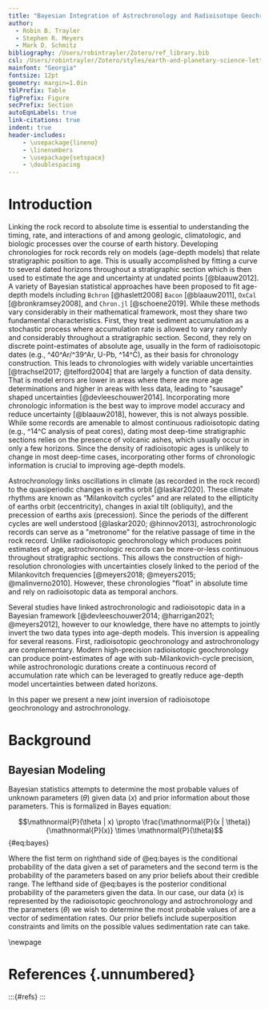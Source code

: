 ```yaml
---
title: "Bayesian Integration of Astrochronology and Radioisotope Geochronology"
author:
  - Robin B. Trayler
  - Stephen R. Meyers
  - Mark D. Schmitz
bibliography: /Users/robintrayler/Zotero/ref_library.bib
csl: /Users/robintrayler/Zotero/styles/earth-and-planetary-science-letters.csl
mainfont: "Georgia"
fontsize: 12pt
geometry: margin=1.0in
tblPrefix: Table
figPrefix: Figure
secPrefix: Section
autoEqnLabels: true
link-citations: true
indent: true
header-includes:
    - \usepackage{lineno}
    - \linenumbers
    - \usepackage{setspace}
    - \doublespacing
---
```


<!-- pandoc -s -o manuscript.pdf --pdf-engine=xelatex --filter pandoc-crossref --citeproc --number-sections manuscript.md --> 


# Introduction

Linking the rock record to absolute time is essential to understanding the timing, rate, and interactions of and among geologic, climatologic, and biologic processes over the course of earth history. Developing chronologies for rock records rely on models (age-depth models) that relate stratigraphic position to age. This is usually accomplished by fitting a curve to several dated horizons throughout a stratigraphic section which is then used to estimate the age and uncertainty at undated points [@blaauw2012]. A variety of Bayesian statistical approaches have been proposed to fit age-depth models including `Bchron` [@haslett2008] `Bacon` [@blaauw2011], `OxCal` [@bronkramsey2008], and `Chron.jl` [@schoene2019]. While these methods vary considerably in their mathematical framework, most they share two fundamental characteristics. First, they treat sediment accumulation as a stochastic process where accumulation rate is allowed to vary randomly and considerably throughout a stratigraphic section. Second, they rely on discrete point-estimates of absolute age, usually in the form of radioisotopic dates (e.g., ^40^Ar/^39^Ar, U-Pb, ^14^C), as their basis for chronology construction. This leads to chronologies with widely variable uncertainties [@trachsel2017; @telford2004] that are largely a function of data density. That is model errors are lower in areas where there are more age determinations and higher in areas with less data, leading to "sausage" shaped uncertainties [@devleeschouwer2014]. Incorporating more chronologic information is the best way to improve model accuracy and reduce uncertainty [@blaauw2018], however, this is not always possible. While some records are amenable to almost continuous radioisotopic dating (e.g., ^14^C analysis of peat cores), dating most deep-time stratigraphic sections relies on the presence of volcanic ashes, which usually occur in only a few horizons. Since the density of radioisotopic ages is unlikely to change in most deep-time cases, incorporating other forms of chronologic information is crucial to improving age-depth models. 

<!-- need more informaiton on the desirable properties of both data sources  --> 

Astrochronology links oscillations in climate (as recorded in the rock record) to the quasiperiodic changes in earths orbit [@laskar2020]. These climate rhythms are known as “Milankovitch cycles” and are related to the ellipticity of earths orbit (eccentricity), changes in axial tilt (obliquity), and the precession of earths axis (precession). Since the periods of the different cycles are well understood [@laskar2020; @hinnov2013], astrochronologic records can serve as a "metronome" for the relative passage of time in the rock record.  Unlike radioisotopic geochronology which produces point estimates of age, astrochronologic records can be more-or-less continuous throughout stratigraphic sections. This allows the construction of high-resolution chronologies with uncertainties closely linked to the period of the Milankovitch frequencies [@meyers2018; @meyers2015; @malinverno2010]. However, these chronologies "float" in absolute time and rely on radioisotopic data as temporal anchors.

Several studies have linked astrochronologic and radioisotopic data in a Bayesian framework [@devleeschouwer2014; @harrigan2021; @meyers2012], however to our knowledge, there have no attempts to jointly invert the two data types into age-depth models. This inversion is appealing for several reasons. First, radioisotopic geochronology and astrochronology are complementary. Modern high-precision radioisotopic geochronology can produce point-estimates of age with sub-Milankovich-cycle precision, while astrochronologic durations create a continuous record of accumulation rate which can be leveraged to greatly reduce age-depth model uncertainties between dated horizons. 

In this paper we present a new joint inversion of radioisotope geochronology and astrochronology. 


# Background
## Bayesian Modeling
Bayesian statistics attempts to determine the most probable values of unknown parameters (*θ*) given data (*x*) and prior information about those parameters. This is formalized in Bayes equation:

$$\mathnormal{P}(\theta | x) \propto \frac{\mathnormal{P}(x | \theta)}{\mathnormal{P}(x)} \times \mathnormal{P}(\theta)$$ {#eq:bayes}

Where the fist term on righthand side of @eq:bayes is the conditional probability of the data given a set of parameters and the second term is the probability of the parameters based on any prior beliefs about their credible range. The lefthand side of @eq:bayes is the posterior conditional probability of the parameters given the data. In our case, our data (*x*) is represented by the radioisotopic geochronology and astrochronology and the parameters (*θ*) we wish to determine the most probable values of are a vector of sedimentation rates. Our prior beliefs include superposition constraints and limits on the possible values sedimentation rate can take. 

\newpage

# References {.unnumbered}
:::{#refs}
:::